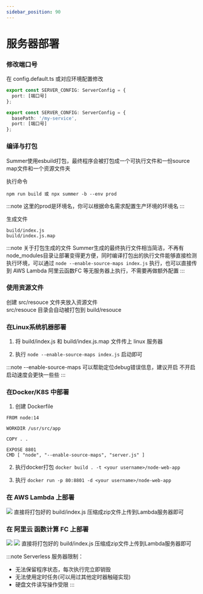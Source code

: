 ```yaml
---
sidebar_position: 90
---
```


# 服务器部署

### 修改端口号

在 config.default.ts 或对应环境配置修改

```ts
export const SERVER_CONFIG: ServerConfig = {
  port: [端口号]
};
```

```ts title="使用前缀路径"
export const SERVER_CONFIG: ServerConfig = {
  basePath: '/my-service',
  port: [端口号]
};
```

### 编译与打包
Summer使用esbuild打包，最终程序会被打包成一个可执行文件和一份source map文件和一个资源文件夹

执行命令
```
npm run build 或 npx summer -b --env prod
```
:::note
这里的prod是环境名，你可以根据命名需求配置生产环境的环境名
:::

生成文件
```
build/index.js
build/index.js.map
```

:::note 关于打包生成的文件
Summer生成的最终执行文件相当简洁，不再有node_modules目录让部署变得更方便，同时编译打包出的执行文件能够直接检测执行环境，可以通过 ``node --enable-source-maps index.js`` 执行，也可以直接传到 AWS Lambda 阿里云函数FC 等无服务器上执行，不需要再做额外配置
:::

### 使用资源文件
创建 src/resouce 文件夹放入资源文件<br/>
src/resouce 目录会自动被打包到 build/resouce 

### 在Linux系统机器部署

1. 将 build/index.js 和 build/index.js.map 文件传上 linux 服务器

2. 执行 `node --enable-source-maps index.js` 启动即可

:::note
--enable-source-maps 可以帮助定位debug错误信息，建议开启
不开启启动速度会更快一些些
:::


### 在Docker/K8S 中部署
1. 创建 Dockerfile

``` title="Dockerfile"
FROM node:14

WORKDIR /usr/src/app

COPY . .

EXPOSE 8801
CMD [ "node", "--enable-source-maps", "server.js" ]
```

2. 执行docker打包
`docker build . -t <your username>/node-web-app`

3. 执行
`docker run -p 80:8801 -d <your username>/node-web-app`

### 在 AWS Lambda 上部署
![](/img/awslambda.jpg)
直接将打包好的 build/index.js 压缩成zip文件上传到Lambda服务器即可



### 在 阿里云 函数计算 FC 上部署
![](/img/alifc1.jpg)
![](/img/alifc2.jpg)
直接将打包好的 build/index.js 压缩成zip文件上传到Lambda服务器即可

:::note Serverless 服务器限制：
* 无法保留程序状态，每次执行完立即销毁<br/>
* 无法使用定时任务(可以用过其他定时器触碰实现)<br/>
* 硬盘文件读写操作受限
:::